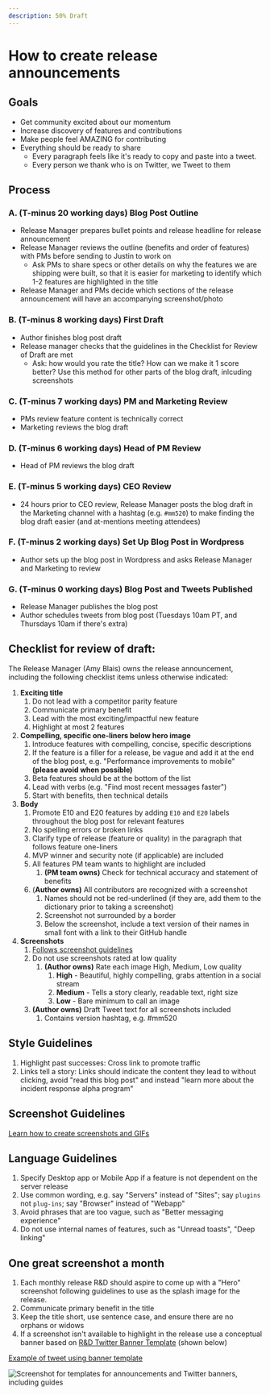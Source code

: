 ```yaml
---
description: 50% Draft
---
```


# How to create release announcements

## **Goals**

* Get community excited about our momentum 
* Increase discovery of features and contributions 
* Make people feel AMAZING for contributing 
* Everything should be ready to share
  * Every paragraph feels like it's ready to copy and paste into a tweet. 
  * Every person we thank who is on Twitter, we Tweet to them

## **Process**

### A. \(T-minus 20 working days\) Blog Post Outline

* Release Manager prepares bullet points and release headline for release announcement
* Release Manager reviews the outline \(benefits and order of features\) with PMs before sending to Justin to work on
  * Ask PMs to share specs or other details on why the features we are shipping were built, so that it is easier for marketing to identify which 1-2 features are highlighted in the title
* Release Manager and PMs decide which sections of the release announcement will have an accompanying screenshot/photo

### B. \(T-minus 8 working days\) First Draft

* Author finishes blog post draft
* Release manager checks that the guidelines in the Checklist for Review of Draft are met
  * Ask: how would you rate the title? How can we make it 1 score better? Use this method for other parts of the blog draft, inlcuding screenshots

### C. \(T-minus 7 working days\) PM and Marketing Review

* PMs review feature content is technically correct
* Marketing reviews the blog draft

### D. \(T-minus 6 working days\) Head of PM Review

* Head of PM reviews the blog draft

### E. \(T-minus 5 working days\) CEO Review

* 24 hours prior to CEO review, Release Manager posts the blog draft in the Marketing channel with a hashtag \(e.g. `#mm520`\) to make finding the blog draft easier \(and at-mentions meeting attendees\)

### F. \(T-minus 2 working days\) Set Up Blog Post in Wordpress

* Author sets up the blog post in Wordpress and asks Release Manager and Marketing to review

### G. \(T-minus 0 working days\) Blog Post and Tweets Published

* Release Manager publishes the blog post
* Author schedules tweets from blog post \(Tuesdays 10am PT, and Thursdays 10am if there's extra\)

## **Checklist for review of draft:**

The Release Manager \(Amy Blais\) owns the release announcement, including the following checklist items unless otherwise indicated:

1. **Exciting title**
   1. Do not lead with a competitor parity feature 
   2. Communicate primary benefit
   3. Lead with the most exciting/impactful new feature
   4. Highlight at most 2 features
2. **Compelling, specific one-liners below hero image**
   1. Introduce features with compelling, concise, specific descriptions
   2. If the feature is a filler for a release, be vague and add it at the end of the blog post, e.g. "Performance improvements to mobile" **\(please avoid when possible\)**
   3. Beta features should be at the bottom of the list
   4. Lead with verbs \(e.g. "Find most recent messages faster"\)
   5. Start with benefits, then technical details
3. **Body**
   1. Promote E10 and E20 features by adding `E10` and `E20` labels throughout the blog post for relevant features
   2. No spelling errors or broken links
   3. Clarify type of release \(feature or quality\) in the paragraph that follows feature one-liners
   4. MVP winner and security note \(if applicable\) are included
   5. All features PM team wants to highlight are included
      1. **\(PM team owns\)** Check for technical accuracy and statement of benefits 
   6. \(**Author owns\)** All contributors are recognized with a screenshot 
      1. Names should not be red-underlined \(if they are, add them to the dictionary prior to taking a screenshot\)
      2. Screenshot not surrounded by a border
      3. Below the screenshot, include a text version of their names in small font with a link to their GitHub handle
4. **Screenshots**
   1. [Follows screenshot guidelines](https://handbook.mattermost.com/operations/messaging-and-math/how-to-guides-for-m-and-m/how-to-create-screenshots-and-gifs)
   2. Do not use screenshots rated at low quality
      1. **\(Author owns\)** Rate each image High, Medium, Low quality
         1. **High** - Beautiful, highly compelling, grabs attention in a social stream 
         2. **Medium** - Tells a story clearly, readable text, right size 
         3. **Low** - Bare minimum to call an image 
   3. **\(Author owns\)** Draft Tweet text for all screenshots included
      1. Contains version hashtag, e.g. \#mm520

## **Style Guidelines**

1. Highlight past successes: Cross link to promote traffic 
2. Links tell a story: Links should indicate the content they lead to without clicking, avoid "read this blog post" and instead "learn more about the incident response alpha program"

## Screenshot Guidelines

[Learn how to create screenshots and GIFs](https://handbook.mattermost.com/operations/messaging-and-math/how-to-guides-for-m-and-m/how-to-create-screenshots-and-gifs)

## Language Guidelines

1. Specify Desktop app or Mobile App if a feature is not dependent on the server release
2. Use common wording, e.g. say "Servers" instead of "Sites"; say `plugins` not `plug-ins`; say "Browser" instead of "Webapp"
3. Avoid phrases that are too vague, such as "Better messaging experience"
4. Do not use internal names of features, such as "Unread toasts", "Deep linking"

## One great screenshot a month

1. Each monthly release R&D should aspire to come up with a "Hero" screenshot following guidelines to use as the splash image for the release.
2. Communicate primary benefit in the title
3. Keep the title short, use sentence case, and ensure there are no orphans or widows
4. If a screenshot isn't available to highlight in the release use a conceptual banner based on [R&D Twitter Banner Template](https://community.mattermost.com/files/6bc4cot5xbyi8cfxesgyx6aqdw/public?h=HKLm3FZvOvpylxVk7mUYmeaBQ_rFV_JCEAZ2w5z9fg4) \(shown below\)

[Example of tweet using banner template](https://twitter.com/iantien/status/1217457762772238336)

![Screenshot for templates for announcements and Twitter banners, including guides](https://github.com/mattermost/mattermost-handbook/tree/33fb27c5f66665428f18fa12f47a8e867cc56e09/.gitbook/assets/image%20%2862%29.png)

